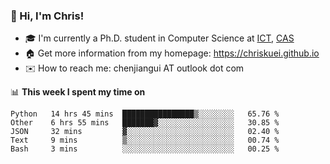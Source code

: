 ### 👋 Hi, I'm Chris!

<!--
**Chriskuei/Chriskuei** is a ✨ _special_ ✨ repository because its `README.md` (this file) appears on your GitHub profile.

Here are some ideas to get you started:

- 🔭 I’m currently working on ...
- 🌱 I’m currently learning ...
- 👯 I’m looking to collaborate on ...
- 🤔 I’m looking for help with ...
- 💬 Ask me about ...
- 📫 How to reach me: ...
- 😄 Pronouns: ...
- ⚡ Fun fact: ...
-->

- 🎓 I'm currently a Ph.D. student in Computer Science at [ICT](http://www.ict.ac.cn), [CAS](https://www.ucas.ac.cn)
- 🏠 Get more information from my homepage: https://chriskuei.github.io
- ✉️ How to reach me: chenjiangui AT outlook dot com

📊 **This week I spent my time on**

<!--START_SECTION:waka-->
```text
Python   14 hrs 45 mins  ████████████████▒░░░░░░░░   65.76 % 
Other    6 hrs 55 mins   ███████▓░░░░░░░░░░░░░░░░░   30.85 % 
JSON     32 mins         ▓░░░░░░░░░░░░░░░░░░░░░░░░   02.40 % 
Text     9 mins          ▒░░░░░░░░░░░░░░░░░░░░░░░░   00.74 % 
Bash     3 mins          ░░░░░░░░░░░░░░░░░░░░░░░░░   00.25 % 
```
<!--END_SECTION:waka-->
